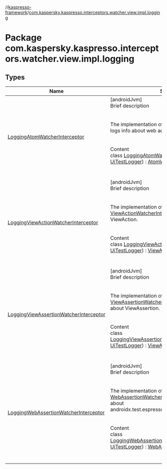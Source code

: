 //[kaspresso-framework](../index.md)/[com.kaspersky.kaspresso.interceptors.watcher.view.impl.logging](index.md)



# Package com.kaspersky.kaspresso.interceptors.watcher.view.impl.logging  


## Types  
  
|  Name|  Summary| 
|---|---|
| [LoggingAtomWatcherInterceptor](-logging-atom-watcher-interceptor/index.md)| [androidJvm]  <br>Brief description  <br><br><br>The implementation of [AtomWatcherInterceptor](../com.kaspersky.kaspresso.interceptors.watcher.view/-atom-watcher-interceptor/index.md) that logs info about web action.<br><br>  <br>Content  <br>class [LoggingAtomWatcherInterceptor](-logging-atom-watcher-interceptor/index.md)(**logger**: [UiTestLogger](../com.kaspersky.kaspresso.logger/-ui-test-logger/index.md)) : [AtomWatcherInterceptor](../com.kaspersky.kaspresso.interceptors.watcher.view/-atom-watcher-interceptor/index.md)  <br><br><br>
| [LoggingViewActionWatcherInterceptor](-logging-view-action-watcher-interceptor/index.md)| [androidJvm]  <br>Brief description  <br><br><br>The implementation of [ViewActionWatcherInterceptor](../com.kaspersky.kaspresso.interceptors.watcher.view/-view-action-watcher-interceptor/index.md) that logs info about ViewAction.<br><br>  <br>Content  <br>class [LoggingViewActionWatcherInterceptor](-logging-view-action-watcher-interceptor/index.md)(**logger**: [UiTestLogger](../com.kaspersky.kaspresso.logger/-ui-test-logger/index.md)) : [ViewActionWatcherInterceptor](../com.kaspersky.kaspresso.interceptors.watcher.view/-view-action-watcher-interceptor/index.md)  <br><br><br>
| [LoggingViewAssertionWatcherInterceptor](-logging-view-assertion-watcher-interceptor/index.md)| [androidJvm]  <br>Brief description  <br><br><br>The implementation of [ViewAssertionWatcherInterceptor](../com.kaspersky.kaspresso.interceptors.watcher.view/-view-assertion-watcher-interceptor/index.md) that logs info about ViewAssertion.<br><br>  <br>Content  <br>class [LoggingViewAssertionWatcherInterceptor](-logging-view-assertion-watcher-interceptor/index.md)(**logger**: [UiTestLogger](../com.kaspersky.kaspresso.logger/-ui-test-logger/index.md)) : [ViewAssertionWatcherInterceptor](../com.kaspersky.kaspresso.interceptors.watcher.view/-view-assertion-watcher-interceptor/index.md)  <br><br><br>
| [LoggingWebAssertionWatcherInterceptor](-logging-web-assertion-watcher-interceptor/index.md)| [androidJvm]  <br>Brief description  <br><br><br>The implementation of [WebAssertionWatcherInterceptor](../com.kaspersky.kaspresso.interceptors.watcher.view/-web-assertion-watcher-interceptor/index.md) that logs info about androidx.test.espresso.web.assertion.WebAssertion.<br><br>  <br>Content  <br>class [LoggingWebAssertionWatcherInterceptor](-logging-web-assertion-watcher-interceptor/index.md)(**logger**: [UiTestLogger](../com.kaspersky.kaspresso.logger/-ui-test-logger/index.md)) : [WebAssertionWatcherInterceptor](../com.kaspersky.kaspresso.interceptors.watcher.view/-web-assertion-watcher-interceptor/index.md)  <br><br><br>

